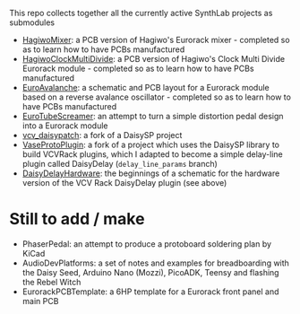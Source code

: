 This repo collects together all the currently active SynthLab projects as submodules

- [HagiwoMixer](https://github.com/fablabnk/HigawoMixer): a PCB version of Hagiwo's Eurorack mixer - completed so as to learn how to have PCBs manufactured
- [HagiwoClockMultiDivide](https://github.com/fablabnk/HagiwoClockMultiDivide): a PCB version of Hagiwo's Clock Multi Divide Eurorack module - completed so as to learn how to have PCBs manufactured
- [EuroAvalanche](https://github.com/fablabnk/EuroAvalanche): a schematic and PCB layout for a Eurorack module based on a reverse avalance oscillator - completed so as to learn how to have PCBs manufactured
- [EuroTubeScreamer](https://github.com/fablabnk/EuroTubeScreamer): an attempt to turn a simple distortion pedal design into a Eurorack module
- [vcv_daisypatch](https://github.com/fablabnk/vcv_daisypatch): a fork of a DaisySP project
- [VaseProtoPlugin](https://github.com/fablabnk/VaseProtoPlugin): a fork of a project which uses the DaisySP library to build VCVRack plugins, which I adapted to become a simple delay-line plugin called DaisyDelay (`delay_line_params` branch)
- [DaisyDelayHardware](https://github.com/fablabnk/DaisyDelayHardware): the beginnings of a schematic for the hardware version of the VCV Rack DaisyDelay plugin (see above)

# Still to add / make
- PhaserPedal: an attempt to produce a protoboard soldering plan by KiCad
- AudioDevPlatforms: a set of notes and examples for breadboarding with the Daisy Seed, Arduino Nano (Mozzi), PicoADK, Teensy and flashing the Rebel Witch
- EurorackPCBTemplate: a 6HP template for a Eurorack front panel and main PCB

